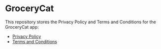 # GroceryCat

This repository stores the Privacy Policy and Terms and Conditions for the GroceryCat app:

* [Privacy Policy](privacy-policy.md)
* [Terms and Conditions](terms-conditions.md)
